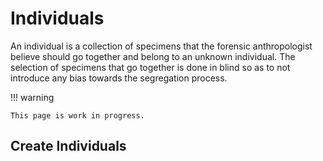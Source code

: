 # Individuals

An individual is a collection of specimens that the forensic anthropologist believe should go together and belong to an unknown individual. The selection of specimens that go together is done in blind so as to not introduce any bias towards the segregation process.

!!! warning

    This page is work in progress.

## Create Individuals
